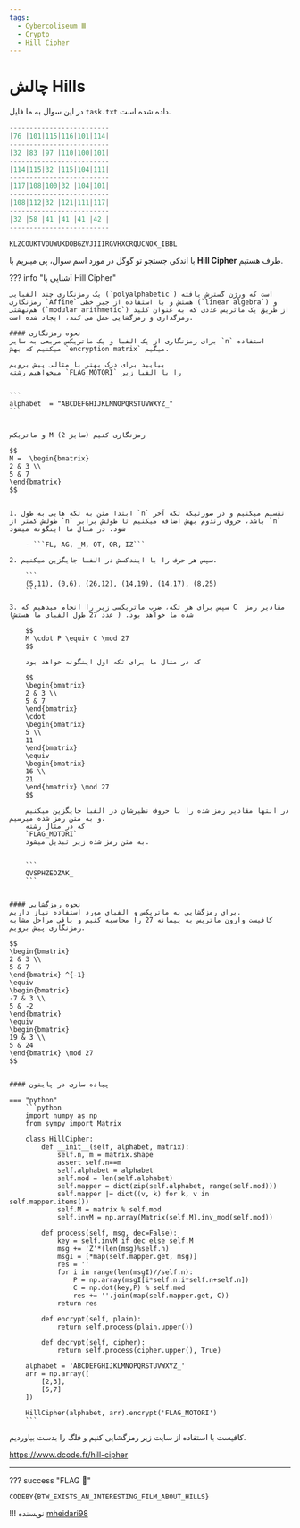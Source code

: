 ```yaml
---
tags:
  - Cybercoliseum Ⅲ
  - Crypto  
  - Hill Cipher
---
```


# چالش Hills

در این سوال به ما فایل `task.txt` داده شده است.    


```python title="task.txt" linenums="1"
-------------------------
|76 |101|115|116|101|114|
-------------------------
|32 |83 |97 |110|100|101|
-------------------------
|114|115|32 |115|104|111|
-------------------------
|117|108|100|32 |104|101|
-------------------------
|108|112|32 |121|111|117|
-------------------------
|32 |58 |41 |41 |41 |42 |
-------------------------

KLZCOUKTVOUWUKDOBGZVJIIIRGVHXCRQUCNOX_IBBL
```


با اندکی جستجو تو گوگل در مورد اسم سوال، پی میبریم با **Hill Cipher** طرف هستیم.


??? info "آشنایی با Hill Cipher"

	یک رمزنگاری چند الفبایی (`polyalphabetic`) است که ورژن گسترش یافته رمزنگاری `Affine` هستش و با استفاده از جبر خطی (`linear algebra`) و هم‌نهشتی (`modular arithmetic`) از طریق یک ماتریس عددی که به عنوان کلید رمزگذاری و رمزگشایی عمل می کند، ایجاد شده است.

	#### نحوه رمزنگاری
	برای رمزنگاری از یک الفبا و یک ماتریکس مربعی به سایز `n` استفاده میکنیم که بهش `encryption matrix` میگیم.

	بیایید برای درک بهتر با مثالی پیش برویم
	میخواهیم رشته `FLAG_MOTORI` را با الفبا زیر


	```
	alphabet  = "ABCDEFGHIJKLMNOPQRSTUVWXYZ_"
	```


	و ماتریکس M (سایز 2) رمزنگاری کنیم

	$$
	M =  \begin{bmatrix}
	2 & 3 \\
	5 & 7 
	\end{bmatrix}
	$$


	1. ابتدا متن به تکه هایی به طول `n` نقسیم میکنیم و در صورتیکه تکه آخر طولش کمتر از `n` باشد، حروف رندوم بهش اضافه میکنیم تا طولش برابر `n` شود. در مثال ما اینگونه میشود

		- ```FL, AG, _M, OT, OR, IZ```

	2. سپس هر حرف را با ایندکسش در الفبا جایگزین میکنیم.

		```
		(5,11), (0,6), (26,12), (14,19), (14,17), (8,25)
		```

	3. سپس برای هر تکه، ضرب ماتریکسی زیر را انجام میدهیم که C  مقادیر رمز شده ما خواهد بود. ( عدد 27 طول الفبای ما هستش)

		$$
		M \cdot P \equiv C \mod 27
		$$

		که در مثال ما برای تکه اول اینگونه خواهد بود

		$$
		\begin{bmatrix}
		2 & 3 \\
		5 & 7 
		\end{bmatrix}  
		\cdot
		\begin{bmatrix}
		5 \\
		11 
		\end{bmatrix}
		\equiv
		\begin{bmatrix}
		16 \\
		21 
		\end{bmatrix} \mod 27
		$$

		در انتها مقادیر رمز شده را با حروف نظیرشان در الفبا جایگزین میکنیم و به متن رمز شده میرسیم.
		که در مثال رشته 
		`FLAG_MOTORI`
		به متن رمز شده زیر تبدیل میشود.


		```
		QVSPHZEOZAK_
		```


	#### نحوه رمزگشایی
	برای رمزگشایی به ماتریکس و الفبای مورد استفاده نیاز داریم.
	کافیست وارون ماتریس به پیمانه 27 را محاسبه کنیم و باقی مراحل مشابه رمزنگاری پیش برویم.

	$$
	\begin{bmatrix}
	2 & 3 \\
	5 & 7 
	\end{bmatrix} ^{-1}
	\equiv
	\begin{bmatrix}
	-7 & 3 \\
	5 & -2 
	\end{bmatrix}
	\equiv
	\begin{bmatrix}
	19 & 3 \\
	5 & 24 
	\end{bmatrix} \mod 27
	$$


	#### پیاده سازی در پایتون
	
	=== "python"
		```python
		import numpy as np
		from sympy import Matrix

		class HillCipher:
			def __init__(self, alphabet, matrix):
				self.n, m = matrix.shape
				assert self.n==m
				self.alphabet = alphabet
				self.mod = len(self.alphabet)
				self.mapper = dict(zip(self.alphabet, range(self.mod)))
				self.mapper |= dict((v, k) for k, v in self.mapper.items())
				self.M = matrix % self.mod
				self.invM = np.array(Matrix(self.M).inv_mod(self.mod))

			def process(self, msg, dec=False):
				key = self.invM if dec else self.M
				msg += 'Z'*(len(msg)%self.n)
				msgI = [*map(self.mapper.get, msg)]
				res = ''
				for i in range(len(msgI)//self.n):
					P = np.array(msgI[i*self.n:i*self.n+self.n])
					C = np.dot(key,P) % self.mod
					res += ''.join(map(self.mapper.get, C))
				return res

			def encrypt(self, plain):
				return self.process(plain.upper())

			def decrypt(self, cipher):
				return self.process(cipher.upper(), True)

		alphabet = 'ABCDEFGHIJKLMNOPQRSTUVWXYZ_'
		arr = np.array([
			[2,3],
			[5,7]
		])

		HillCipher(alphabet, arr).encrypt('FLAG_MOTORI')
		``` 


کافیست با استفاده از سایت زیر رمزگشایی کنیم و فلگ را بدست بیاوردیم.


<p dir="ltr">
<a href="https://www.dcode.fr/hill-cipher">https://www.dcode.fr/hill-cipher</a> 
</p>

---
??? success "FLAG :triangular_flag_on_post:"
    <div dir="ltr">`CODEBY{BTW_EXISTS_AN_INTERESTING_FILM_ABOUT_HILLS}`</div>


!!! نویسنده
    [mheidari98](https://github.com/mheidari98)

